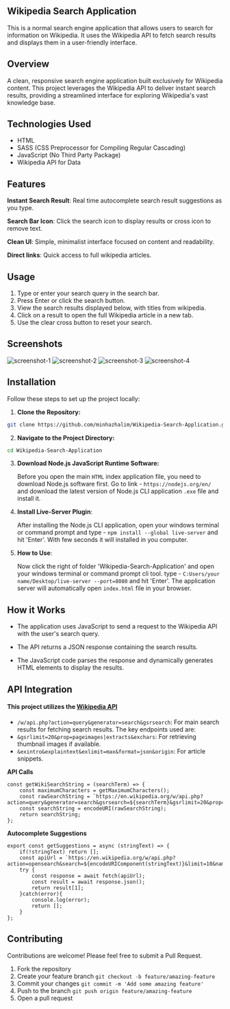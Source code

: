 
## Wikipedia Search Application

This is a normal search engine application that allows users to search for information on Wikipedia. It uses the Wikipedia API to fetch search results and displays them in a user-friendly interface.

## Overview

A clean, responsive search engine application built exclusively for Wikipedia content. This project leverages the Wikipedia API to deliver instant search results, providing a streamlined interface for exploring Wikipedia's vast knowledge base.

## Technologies Used

- HTML
- SASS (CSS Preprocessor for Compiling Regular Cascading)
- JavaScript (No Third Party Package)
- Wikipedia API for Data

## Features

**Instant Search Result**: Real time autocomplete search result suggestions as you type.

**Search Bar Icon**: Click the search icon to display results or cross icon to remove text.

**Clean UI**: Simple, minimalist interface focused on content and readability.

**Direct links**: Quick access to full wikipedia articles.

## Usage

1. Type or enter your search query in the search bar.
2. Press Enter or click the search button.
3. View the search results displayed below, with titles from wikipedia.
4. Click on a result to open the full Wikipedia article in a new tab.
5. Use the clear cross button to reset your search.

## Screenshots

![screenshot-1](screenshot-1.png)
![screenshot-2](screenshot-2.png)
![screenshot-3](screenshot-3.png)
![screenshot-4](screenshot-4.png)

## Installation

Follow these steps to set up the project locally:

 1. **Clone the Repository:**

```bash
git clone https://github.com/minhazhalim/Wikipedia-Search-Application.git
```
2. **Navigate to the Project Directory:**

```bash
cd Wikipedia-Search-Application
```
3. **Download Node.js JavaScript Runtime Software:**

   Before you open the main ```HTML``` index application file, you need to download Node.js software first. Go to link - ```https://nodejs.org/en/``` and download the latest version of Node.js CLI application ```.exe``` file and install it.

4. **Install Live-Server Plugin**:

   After installing the Node.js CLI application, open your windows terminal or command prompt and type - ```npm install --global live-server``` and hit 'Enter'. With few seconds it will installed in you computer.

4. **How to Use**:

   Now click the right of folder 'Wikipedia-Search-Application' and open your windows terminal or command prompt cli tool. type - ```C:Users/your name/Desktop/live-server --port=8080``` and hit 'Enter'. The application server will automatically open ```index.html``` file in your browser.
## How it Works

- The application uses JavaScript to send a request to the Wikipedia API with the user's search query.

- The API returns a JSON response containing the search results.

- The JavaScript code parses the response and dynamically generates HTML elements to display the results.


## API Integration

#### This project utilizes the [Wikipedia API](https://www.mediawiki.org/wiki/API:Main_page)


- ```/w/api.php?action=query&generator=search&gsrsearch```: For main search results for fetching search results. The key endpoints used are:
- ```&gsrlimit=20&prop=pageimages|extracts&exchars```: For retrieving thumbnail images if available.
- ```&exintro&explaintext&exlimit=max&format=json&origin```: For article snippets.

**API Calls**

```base
const getWikiSearchString = (searchTerm) => {
    const maximumCharacters = getMaximumCharacters();
    const rawSearchString = `https://en.wikipedia.org/w/api.php?action=query&generator=search&gsrsearch=${searchTerm}&gsrlimit=20&prop=pageimages|extracts&exchars=${maximumCharacters}&exintro&explaintext&exlimit=max&format=json&origin=*`;
    const searchString = encodeURI(rawSearchString);
    return searchString;
};
```

**Autocomplete Suggestions**

```base
export const getSuggestions = async (stringText) => {
    if(!stringText) return [];
    const apiUrl = `https://en.wikipedia.org/w/api.php?action=opensearch&search=${encodeURIComponent(stringText)}&limit=10&namespace=0&format=json&origin=*`;
    try {
        const response = await fetch(apiUrl);
        const result = await response.json();
        return result[1];
    }catch(error){
        console.log(error);
        return [];
    }
};
```
## Contributing

Contributions are welcome! Please feel free to submit a Pull Request.

1. Fork the repository
2. Create your feature branch ```git checkout -b feature/amazing-feature```
3. Commit your changes ```git commit -m 'Add some amazing feature'```
4. Push to the branch ```git push origin feature/amazing-feature```
5. Open a pull request
